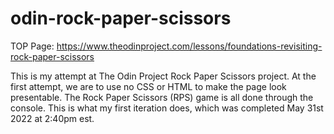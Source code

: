 # odin-rock-paper-scissors

TOP Page: https://www.theodinproject.com/lessons/foundations-revisiting-rock-paper-scissors 

This is my attempt at The Odin Project Rock Paper Scissors project. At the first attempt, we are to use no CSS or HTML to make the page look presentable. The Rock Paper Scissors (RPS) game is all done through the console. This is what my first iteration does, which was completed May 31st 2022 at 2:40pm est.